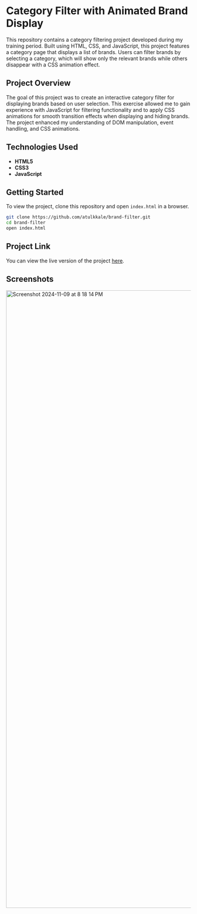 # Category Filter with Animated Brand Display

This repository contains a category filtering project developed during my training period. Built using HTML, CSS, and JavaScript, this project features a category page that displays a list of brands. Users can filter brands by selecting a category, which will show only the relevant brands while others disappear with a CSS animation effect.

## Project Overview

The goal of this project was to create an interactive category filter for displaying brands based on user selection. This exercise allowed me to gain experience with JavaScript for filtering functionality and to apply CSS animations for smooth transition effects when displaying and hiding brands. The project enhanced my understanding of DOM manipulation, event handling, and CSS animations.

## Technologies Used

- **HTML5**
- **CSS3**
- **JavaScript**

## Getting Started

To view the project, clone this repository and open `index.html` in a browser.

```bash
git clone https://github.com/atulkkale/brand-filter.git
cd brand-filter
open index.html
```
## Project Link

You can view the live version of the project [here](https://atulkkale.github.io/brand-filter/).

## Screenshots

<img width="1679" alt="Screenshot 2024-11-09 at 8 18 14 PM" src="https://github.com/user-attachments/assets/295e1622-2179-4c7f-8ad5-a2d7d8cccd07">
